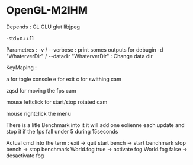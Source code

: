 OpenGL-M2IHM
============

Depends :
GL
GLU
glut
libjpeg

-std=c++11

Parametres :
 -v / --verbose : print somes outputs for debugin
 -d "WhaterverDir" / --datadir "WhaterverDir" : Change data dir

KeyMaping :

a for togle console
e for exit
c for swithing cam

zqsd for moving the fps cam

mouse leftclick for start/stop rotated cam

mouse rightclick the menu

There is a litle Benchmark into it
it will add one eolienne each update and stop it if the fps fall under 5 during 15seconds

Actual cmd into the term :
exit -> quit
start bench -> start benchmark
stop bench -> stop benchmark
World.fog true -> activate fog
World.fog false -> desactivate fog
